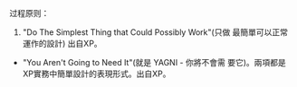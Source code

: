 过程原则：

1. "Do The Simplest Thing that Could Possibly Work"(只做
最簡單可以正常運作的設計) 出自XP。
- "You Aren't Going to Need It"(就是 YAGNI - 你將不會需
要它)。兩項都是XP實務中簡單設計的表現形式。出自XP。